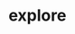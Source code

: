 
<!-- README.md is generated from README.Rmd. Please edit that file -->

# explore

<!-- badges: start -->
<!-- badges: end -->




